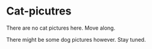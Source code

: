 # Cat-picutres
There are no cat pictures here. Move along.

There might be some dog pictures however. Stay tuned.
